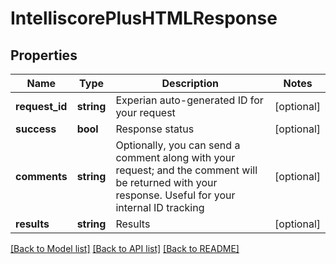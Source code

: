 # IntelliscorePlusHTMLResponse

## Properties
Name | Type | Description | Notes
------------ | ------------- | ------------- | -------------
**request_id** | **string** | Experian auto-generated ID for your request | [optional] 
**success** | **bool** | Response status | [optional] 
**comments** | **string** | Optionally, you can send a comment along with your request; and the comment will be returned with your response. Useful for your internal ID tracking | [optional] 
**results** | **string** | Results | [optional] 

[[Back to Model list]](../README.md#documentation-for-models) [[Back to API list]](../README.md#documentation-for-api-endpoints) [[Back to README]](../README.md)


